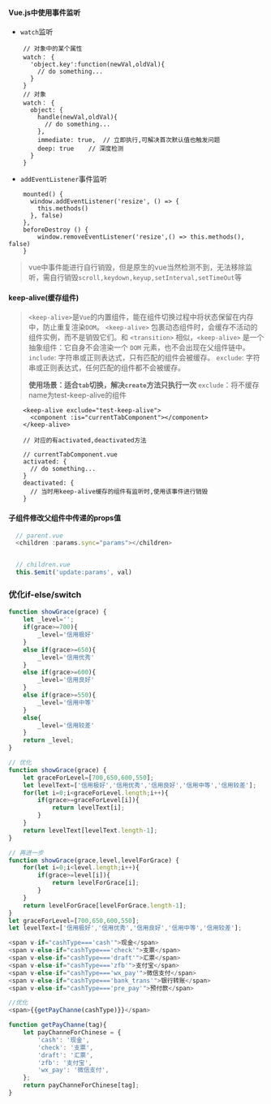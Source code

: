 #### Vue.js中使用事件监听
- `watch`监听
```js{.line-numbers}
    // 对象中的某个属性
    watch： {
      'object.key':function(newVal,oldVal){
        // do something...
      }
    }
    // 对象
    watch： {
      object: {
        handle(newVal,oldVal){
          // do something...
        },
        immediate: true,  // 立即执行,可解决首次默认值也触发问题
        deep: true    // 深度检测
      }
    }
```

- `addEventListener`事件监听

```js{.line-numbers}
    mounted() {
      window.addEventListener('resize', () => {
        this.methods()
      }, false)
    },
    beforeDestroy () {
    	window.removeEventListener('resize',() => this.methods(), false)
    }
```

> vue中事件能进行自行销毁，但是原生的vue当然检测不到，无法移除监听，需自行销毁`scroll,keydown,keyup,setInterval,setTimeOut`等


#### keep-alive(缓存组件)
> `<keep-alive>`是`Vue`的内置组件，能在组件切换过程中将状态保留在内存中，防止重复渲染`DOM`。
> `<keep-alive>` 包裹动态组件时，会缓存不活动的组件实例，而不是销毁它们。和 `<transition>` 相似，`<keep-alive>` 是一个抽象组件：它自身不会渲染一个 `DOM` 元素，也不会出现在父组件链中。
> `include`: 字符串或正则表达式，只有匹配的组件会被缓存。
> `exclude`: 字符串或正则表达式，任何匹配的组件都不会被缓存。
> 
> **使用场景：适合`tab`切换，解决`create`方法只执行一次**
> `exclude`：将不缓存name为test-keep-alive的组件
```js{.line-numbers}
    <keep-alive exclude="test-keep-alive">
      <component :is="currentTabComponent"></component>
    </keep-alive>

    // 对应的有activated,deactivated方法

    // currentTabComponent.vue
    activated: {
      // do something...
    }
    deactivated: {
      // 当时用keep-alive缓存的组件有监听时,使用该事件进行销毁
    }
```

#### 子组件修改父组件中传递的props值
```js
  // parent.vue
  <children :params.sync="params"></children>


  // children.vue
  this.$emit('update:params', val)
```

### 优化if-else/switch

```js
function showGrace(grace) {
    let _level='';
    if(grace>=700){
        _level='信用极好'
    }
    else if(grace>=650){
        _level='信用优秀'
    }
    else if(grace>=600){
        _level='信用良好'
    }
    else if(grace>=550){
        _level='信用中等'
    }
    else{
        _level='信用较差'
    }
    return _level;
}

// 优化
function showGrace(grace) {
    let graceForLevel=[700,650,600,550];
    let levelText=['信用极好','信用优秀','信用良好','信用中等','信用较差'];
    for(let i=0;i<graceForLevel.length;i++){
        if(grace>=graceForLevel[i]){
            return levelText[i];
        }
    }
    return levelText[levelText.length-1];
}

// 再进一步
function showGrace(grace,level,levelForGrace) {
    for(let i=0;i<level.length;i++){
        if(grace>=level[i]){
            return levelForGrace[i];
        }
    }
    return levelForGrace[levelForGrace.length-1];
}
let graceForLevel=[700,650,600,550];
let levelText=['信用极好','信用优秀','信用良好','信用中等','信用较差'];
```


```js
<span v-if="cashType==='cash'">现金</span>
<span v-else-if="cashType==='check'">支票</span>
<span v-else-if="cashType==='draft'">汇票</span>
<span v-else-if="cashType==='zfb'">支付宝</span>
<span v-else-if="cashType==='wx_pay'">微信支付</span>
<span v-else-if="cashType==='bank_trans'">银行转账</span>
<span v-else-if="cashType==='pre_pay'">预付款</span>

//优化
<span>{{getPayChanne(cashType)}}</span>

function getPayChanne(tag){
    let payChanneForChinese = {
        'cash': '现金',
        'check': '支票',
        'draft': '汇票',
        'zfb': '支付宝',
        'wx_pay': '微信支付',
    };
    return payChanneForChinese[tag];
}
```

